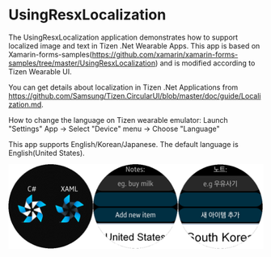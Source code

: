 # UsingResxLocalization #

The UsingResxLocalization application demonstrates how to support localized image and text in Tizen .Net Wearable Apps.
This app is based on Xamarin-forms-samples(https://github.com/xamarin/xamarin-forms-samples/tree/master/UsingResxLocalization)
and is modified according to Tizen Wearable UI.

You can get details about localization in Tizen .Net Applications from https://github.com/Samsung/Tizen.CircularUI/blob/master/doc/guide/Localization.md.

How to change the language on Tizen wearable emulator:
 Launch "Settings" App -> Select "Device" menu -> Choose "Language"

This app supports English/Korean/Japanese. The default language is English(United States).

![main page](./Snapshot.png)

